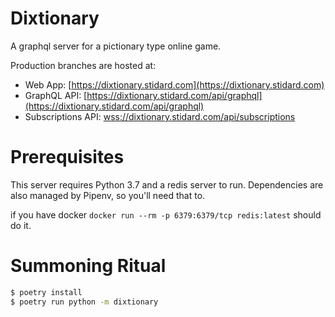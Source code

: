 # Dixtionary
A graphql server for a pictionary type online game.

Production branches are hosted at:

- Web App: [https://dixtionary.stidard.com](https://dixtionary.stidard.com)
- GraphQL API: [https://dixtionary.stidard.com/api/graphql](https://dixtionary.stidard.com/api/graphql)
- Subscriptions API: [wss://dixtionary.stidard.com/api/subscriptions](wss://dixtionary.stidard.com/api/subscriptions)

# Prerequisites
This server requires Python 3.7 and a redis server to run. Dependencies are also managed
by Pipenv, so you'll need that to.

if you have docker `docker run --rm -p 6379:6379/tcp redis:latest` should do it.

# Summoning Ritual
```sh
$ poetry install
$ poetry run python -m dixtionary
```
